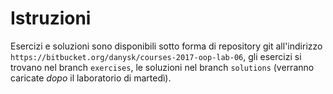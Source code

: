 # Istruzioni

Esercizi e soluzioni sono disponibili sotto forma di repository git all'indirizzo `https://bitbucket.org/danysk/courses-2017-oop-lab-06`, gli esercizi si trovano nel branch `exercises`, le soluzioni nel branch `solutions` (verranno caricate *dopo* il laboratorio di martedì).
